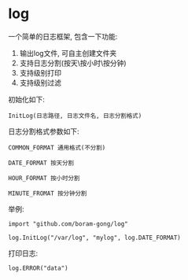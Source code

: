 # log
一个简单的日志框架, 包含一下功能:
1. 输出log文件, 可自主创建文件夹
2. 支持日志分割(按天\按小时\按分钟)
3. 支持级别打印
4. 支持级别过滤

初始化如下:

`InitLog(日志路径, 日志文件名, 日志分割格式)`

日志分割格式参数如下:

 `COMMON_FORMAT 通用格式(不分割)`
 
 `DATE_FORMAT 按天分割`
 
 `HOUR_FORMAT 按小时分割`
 
 `MINUTE_FROMAT 按分钟分割`
 
 举例:
 
 `import "github.com/boram-gong/log"`
 
 `log.InitLog("/var/log", "mylog", log.DATE_FORMAT)`
 
 打印日志:
 
 `log.ERROR("data")`




